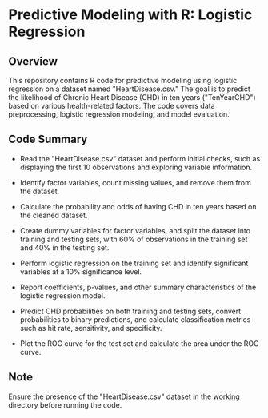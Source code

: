 # Predictive Modeling with R: Logistic Regression

## Overview

This repository contains R code for predictive modeling using logistic regression on a dataset named "HeartDisease.csv." The goal is to predict the likelihood of Chronic Heart Disease (CHD) in ten years ("TenYearCHD") based on various health-related factors. The code covers data preprocessing, logistic regression modeling, and model evaluation.

## Code Summary

-   Read the "HeartDisease.csv" dataset and perform initial checks, such as displaying the first 10 observations and exploring variable information.

-   Identify factor variables, count missing values, and remove them from the dataset.

-   Calculate the probability and odds of having CHD in ten years based on the cleaned dataset.

-   Create dummy variables for factor variables, and split the dataset into training and testing sets, with 60% of observations in the training set and 40% in the testing set.

-   Perform logistic regression on the training set and identify significant variables at a 10% significance level.

-   Report coefficients, p-values, and other summary characteristics of the logistic regression model.

-   Predict CHD probabilities on both training and testing sets, convert probabilities to binary predictions, and calculate classification metrics such as hit rate, sensitivity, and specificity.

-   Plot the ROC curve for the test set and calculate the area under the ROC curve.

## Note

Ensure the presence of the "HeartDisease.csv" dataset in the working directory before running the code.
